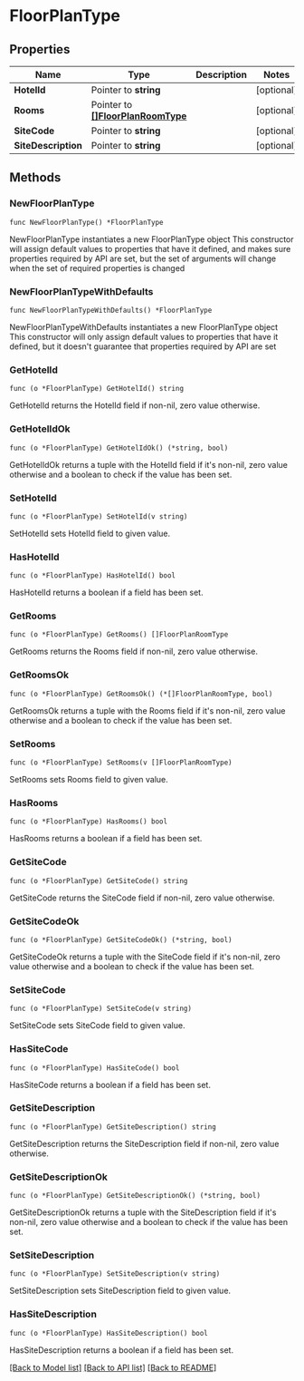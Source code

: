 # FloorPlanType

## Properties

Name | Type | Description | Notes
------------ | ------------- | ------------- | -------------
**HotelId** | Pointer to **string** |  | [optional] 
**Rooms** | Pointer to [**[]FloorPlanRoomType**](FloorPlanRoomType.md) |  | [optional] 
**SiteCode** | Pointer to **string** |  | [optional] 
**SiteDescription** | Pointer to **string** |  | [optional] 

## Methods

### NewFloorPlanType

`func NewFloorPlanType() *FloorPlanType`

NewFloorPlanType instantiates a new FloorPlanType object
This constructor will assign default values to properties that have it defined,
and makes sure properties required by API are set, but the set of arguments
will change when the set of required properties is changed

### NewFloorPlanTypeWithDefaults

`func NewFloorPlanTypeWithDefaults() *FloorPlanType`

NewFloorPlanTypeWithDefaults instantiates a new FloorPlanType object
This constructor will only assign default values to properties that have it defined,
but it doesn't guarantee that properties required by API are set

### GetHotelId

`func (o *FloorPlanType) GetHotelId() string`

GetHotelId returns the HotelId field if non-nil, zero value otherwise.

### GetHotelIdOk

`func (o *FloorPlanType) GetHotelIdOk() (*string, bool)`

GetHotelIdOk returns a tuple with the HotelId field if it's non-nil, zero value otherwise
and a boolean to check if the value has been set.

### SetHotelId

`func (o *FloorPlanType) SetHotelId(v string)`

SetHotelId sets HotelId field to given value.

### HasHotelId

`func (o *FloorPlanType) HasHotelId() bool`

HasHotelId returns a boolean if a field has been set.

### GetRooms

`func (o *FloorPlanType) GetRooms() []FloorPlanRoomType`

GetRooms returns the Rooms field if non-nil, zero value otherwise.

### GetRoomsOk

`func (o *FloorPlanType) GetRoomsOk() (*[]FloorPlanRoomType, bool)`

GetRoomsOk returns a tuple with the Rooms field if it's non-nil, zero value otherwise
and a boolean to check if the value has been set.

### SetRooms

`func (o *FloorPlanType) SetRooms(v []FloorPlanRoomType)`

SetRooms sets Rooms field to given value.

### HasRooms

`func (o *FloorPlanType) HasRooms() bool`

HasRooms returns a boolean if a field has been set.

### GetSiteCode

`func (o *FloorPlanType) GetSiteCode() string`

GetSiteCode returns the SiteCode field if non-nil, zero value otherwise.

### GetSiteCodeOk

`func (o *FloorPlanType) GetSiteCodeOk() (*string, bool)`

GetSiteCodeOk returns a tuple with the SiteCode field if it's non-nil, zero value otherwise
and a boolean to check if the value has been set.

### SetSiteCode

`func (o *FloorPlanType) SetSiteCode(v string)`

SetSiteCode sets SiteCode field to given value.

### HasSiteCode

`func (o *FloorPlanType) HasSiteCode() bool`

HasSiteCode returns a boolean if a field has been set.

### GetSiteDescription

`func (o *FloorPlanType) GetSiteDescription() string`

GetSiteDescription returns the SiteDescription field if non-nil, zero value otherwise.

### GetSiteDescriptionOk

`func (o *FloorPlanType) GetSiteDescriptionOk() (*string, bool)`

GetSiteDescriptionOk returns a tuple with the SiteDescription field if it's non-nil, zero value otherwise
and a boolean to check if the value has been set.

### SetSiteDescription

`func (o *FloorPlanType) SetSiteDescription(v string)`

SetSiteDescription sets SiteDescription field to given value.

### HasSiteDescription

`func (o *FloorPlanType) HasSiteDescription() bool`

HasSiteDescription returns a boolean if a field has been set.


[[Back to Model list]](../README.md#documentation-for-models) [[Back to API list]](../README.md#documentation-for-api-endpoints) [[Back to README]](../README.md)


